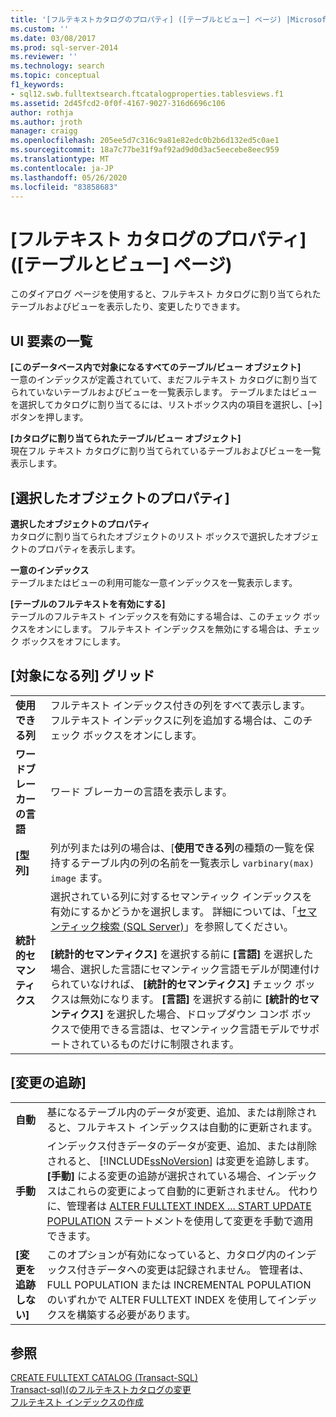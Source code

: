 ```yaml
---
title: '[フルテキストカタログのプロパティ] ([テーブルとビュー] ページ) |Microsoft Docs'
ms.custom: ''
ms.date: 03/08/2017
ms.prod: sql-server-2014
ms.reviewer: ''
ms.technology: search
ms.topic: conceptual
f1_keywords:
- sql12.swb.fulltextsearch.ftcatalogproperties.tablesviews.f1
ms.assetid: 2d45fcd2-0f0f-4167-9027-316d6696c106
author: rothja
ms.author: jroth
manager: craigg
ms.openlocfilehash: 205ee5d7c316c9a81e82edc0b2b6d132ed5c0ae1
ms.sourcegitcommit: 18a7c77be31f9af92ad9d0d3ac5eecebe8eec959
ms.translationtype: MT
ms.contentlocale: ja-JP
ms.lasthandoff: 05/26/2020
ms.locfileid: "83858683"
---
```

# <a name="full-text-catalog-properties-tables-and-views-page"></a>[フルテキスト カタログのプロパティ] ([テーブルとビュー] ページ)
  このダイアログ ページを使用すると、フルテキスト カタログに割り当てられたテーブルおよびビューを表示したり、変更したりできます。  
  
## <a name="ui-element-list"></a>UI 要素の一覧  
 **[このデータベース内で対象になるすべてのテーブル/ビュー オブジェクト]**  
 一意のインデックスが定義されていて、まだフルテキスト カタログに割り当てられていないテーブルおよびビューを一覧表示します。 テーブルまたはビューを選択してカタログに割り当てるには、リストボックス内の項目を選択し、[->] ボタンを押します。  
  
 **[カタログに割り当てられたテーブル/ビュー オブジェクト]**  
 現在フル テキスト カタログに割り当てられているテーブルおよびビューを一覧表示します。  
  
## <a name="selected-object-properties"></a>[選択したオブジェクトのプロパティ]  
 **選択したオブジェクトのプロパティ**  
 カタログに割り当てられたオブジェクトのリスト ボックスで選択したオブジェクトのプロパティを表示します。  
  
 **一意のインデックス**  
 テーブルまたはビューの利用可能な一意インデックスを一覧表示します。  
  
 **[テーブルのフルテキストを有効にする]**  
 テーブルのフルテキスト インデックスを有効にする場合は、このチェック ボックスをオンにします。 フルテキスト インデックスを無効にする場合は、チェック ボックスをオフにします。  
  
## <a name="eligible-columns-grid"></a>[対象になる列] グリッド  
  
|||  
|-|-|  
|**使用できる列**|フルテキスト インデックス付きの列をすべて表示します。 フルテキスト インデックスに列を追加する場合は、このチェック ボックスをオンにします。|  
|**ワードブレーカーの言語**|ワード ブレーカーの言語を表示します。|  
|**[型列]**|列が列または列の場合は、[**使用できる列**の種類の一覧を保持するテーブル内の列の名前を一覧表示し `varbinary(max)` `image` ます。|  
|**統計的セマンティクス**|選択されている列に対するセマンティック インデックスを有効にするかどうかを選択します。 詳細については、「[セマンティック検索 &#40;SQL Server&#41;](../relational-databases/search/semantic-search-sql-server.md)」を参照してください。<br /><br /> **[統計的セマンティクス]** を選択する前に **[言語]** を選択した場合、選択した言語にセマンティック言語モデルが関連付けられていなければ、 **[統計的セマンティクス]** チェック ボックスは無効になります。 **[言語]** を選択する前に **[統計的セマンティクス]** を選択した場合、ドロップダウン コンボ ボックスで使用できる言語は、セマンティック言語モデルでサポートされているものだけに制限されます。|  
  
## <a name="track-changes"></a>[変更の追跡]  
  
|||  
|-|-|  
|**自動**|基になるテーブル内のデータが変更、追加、または削除されると、フルテキスト インデックスは自動的に更新されます。|  
|**手動**|インデックス付きデータのデータが変更、追加、または削除されると、 [!INCLUDE[ssNoVersion](../includes/ssnoversion-md.md)] は変更を追跡します。 **[手動]** による変更の追跡が選択されている場合、インデックスはこれらの変更によって自動的に更新されません。 代わりに、管理者は [ALTER FULLTEXT INDEX ... START UPDATE POPULATION](/sql/t-sql/statements/alter-fulltext-index-transact-sql) ステートメントを使用して変更を手動で適用できます。|  
|**[変更を追跡しない]**|このオプションが有効になっていると、カタログ内のインデックス付きデータへの変更は記録されません。 管理者は、FULL POPULATION または INCREMENTAL POPULATION のいずれかで ALTER FULLTEXT INDEX を使用してインデックスを構築する必要があります。|  
  
## <a name="see-also"></a>参照  
 [CREATE FULLTEXT CATALOG &#40;Transact-SQL&#41;](/sql/t-sql/statements/create-fulltext-catalog-transact-sql)   
 [Transact-sql&#41;&#40;のフルテキストカタログの変更](/sql/t-sql/statements/alter-fulltext-catalog-transact-sql)   
 [フルテキスト インデックスの作成](../relational-databases/indexes/indexes.md)  
  
  
